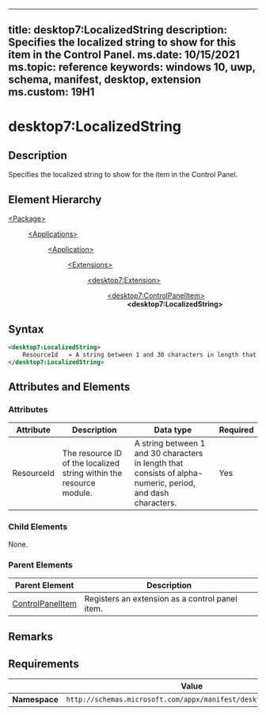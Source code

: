 ﻿---

title: desktop7:LocalizedString
description: Specifies the localized string to show for this item in the Control Panel.
ms.date: 10/15/2021
ms.topic: reference
keywords: windows 10, uwp, schema, manifest, desktop, extension 
ms.custom: 19H1
---

# desktop7:LocalizedString

## Description
Specifies the localized string to show for the item in the Control Panel.

## Element Hierarchy
<dl>
<dt><a href="element-package.md">&lt;Package&gt;</a></dt>
<dd>
<dl>
<dt><a href="element-applications.md">&lt;Applications&gt;</a></dt>
<dd>
<dl>
<dt><a href="element-application.md">&lt;Application&gt;</a></dt>
<dd>
<dl>
<dt><a href="element-1-extensions.md">&lt;Extensions&gt;</a></dt>
<dd>
<dl>
<dt><a href="element-desktop7-extension.md">&lt;desktop7:Extension&gt;</a></dt>
<dd>
<dl>
<dt><a href="element-desktop7-controlpanelitem.md">&lt;desktop7:ControlPanelItem&gt;</a></dt>
<dd><b>&lt;desktop7:LocalizedString&gt;</b></dd>
</dl>
</dd>
</dl>
</dd>
</dl>
</dd>
</dl>
</dd>
</dl>
</dd>
</dl>


## Syntax

```xml
<desktop7:LocalizedString>
    ResourceId   = A string between 1 and 30 characters in length that consists of alpha-numeric, period, and dash characters.
</desktop7:LocalizedString>
```


## Attributes and Elements

### Attributes

| Attribute | Description | Data type | Required |
|-----------|-------------|-----------|----------|
| ResourceId | The resource ID of the localized string within the resource module. | A string between 1 and 30 characters in length that consists of alpha-numeric, period, and dash characters. | Yes |

### Child Elements

None.

### Parent Elements

| Parent Element | Description |
|---------------|-------------|
| [ControlPanelItem](element-desktop7-controlpanelitem.md) | Registers an extension as a control panel item. |  


## Remarks



## Requirements

|               |     Value                                                        |
|---------------|-------------------------------------------------------------|
| **Namespace** | `http://schemas.microsoft.com/appx/manifest/desktop/windows10/7` |